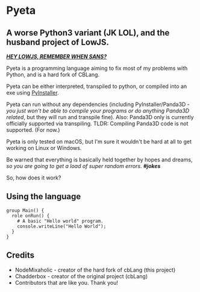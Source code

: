 # Pyeta
## A worse Python3 variant (JK LOL), and the husband project of LowJS.

[***HEY LOWJS, REMEMBER WHEN SANS?***](https://www.youtube.com/embed/Hsf3gQ0b6Ik?controls=0)

Pyeta is a programming language aiming to fix most of my problems with Python, and is a hard fork of CBLang.

Pyeta can be either interpreted, transpiled to python, or compiled into an exe using [PyInstaller](https://pyinstaller.readthedocs.io/en/stable/).

Pyeta can run without any dependencies (including PyInstaller/Panda3D - *you just won't be able to compile your programs or do anything Panda3D related*, but they will run and transpile fine). Also: Panda3D only is currently officially supported via transpiling. TLDR: Compiling Panda3D code is not supported. (For now.)

Pyeta is only tested on macOS, but I'm sure it wouldn't be hard at all to get working on Linux or Windows.

Be warned that everything is basically held together by hopes and dreams, *so you are going to get a load of super random errors*. ***#jokes***

So, how does it work?

## Using the language

```
group Main() {
  role onRun() {
    # A basic "Hello world" program.
    console.writeLine("Hello World");
  }
}
```

## Credits

* NodeMixaholic - creator of the hard fork of cbLang (this project)
* Chadderbox - creator of the original project (cbLang)
* Contributors that are like you. Thank you!
